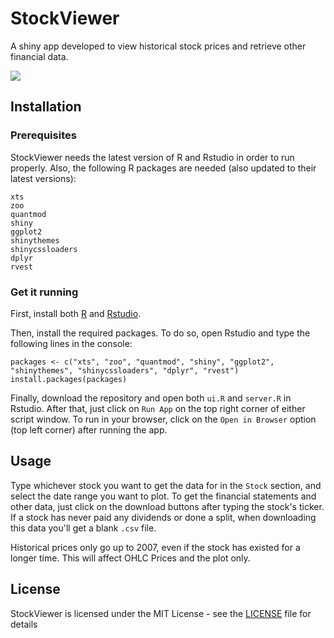 # StockViewer

A shiny app developed to view historical stock prices and retrieve other financial data.

![](https://raw.githubusercontent.com/Sankatt/StockViewer/master/Images/preview.png)

## Installation 

### Prerequisites

StockViewer needs the latest version of R and Rstudio in order to run properly. Also, the following R packages are needed (also updated to their latest versions):

```
xts
zoo
quantmod
shiny
ggplot2
shinythemes
shinycssloaders
dplyr
rvest
```

### Get it running

First, install both [R](https://cran.r-project.org/bin/windows/base/) and [Rstudio](https://www.rstudio.com/products/rstudio/download/). 

Then, install the required packages. To do so, open Rstudio and type the following lines in the console:

```
packages <- c("xts", "zoo", "quantmod", "shiny", "ggplot2", "shinythemes", "shinycssloaders", "dplyr", "rvest")
install.packages(packages)
```

Finally, download the repository and open both `ui.R` and `server.R` in Rstudio. After that, just click on `Run App` on the top right corner of either script window. To run in your browser, click on the `Open in Browser` option (top left corner) after running the app.

## Usage

Type whichever stock you want to get the data for in the `Stock` section, and select the date range you want to plot. To get the financial statements and other data, just click on the download buttons after typing the stock's ticker. If a stock has never paid any dividends or done a split, when downloading this data you'll get a blank `.csv` file. 

Historical prices only go up to 2007, even if the stock has existed for a longer time. This will affect OHLC Prices and the plot only.

## License

StockViewer is licensed under the MIT License - see the [LICENSE](LICENSE) file for details
